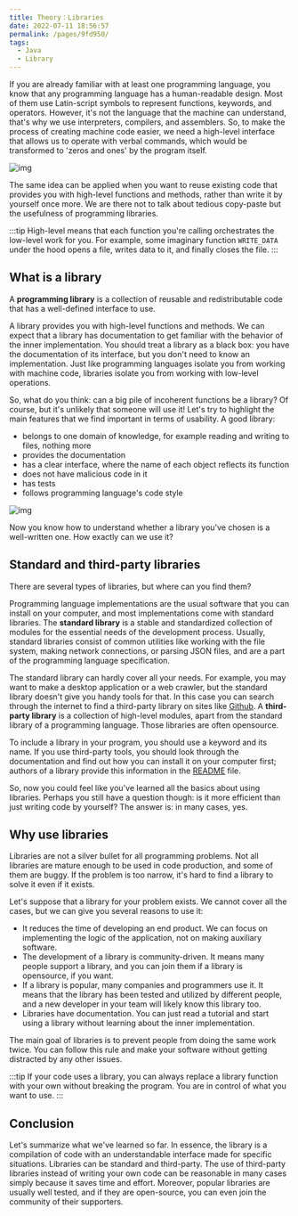 ```yaml
---
title: Theory：Libraries
date: 2022-07-11 18:56:57
permalink: /pages/9fd950/
tags:
  - Java
  - Library
---
```

If you are already familiar with at least one programming language, you know that any programming language has a human-readable design. Most of them use Latin-script symbols to represent functions, keywords, and operators. However, it's not the language that the machine can understand, that's why we use interpreters, compilers, and assemblers. So, to make the process of creating machine code easier, we need a high-level interface that allows us to operate with verbal commands, which would be transformed to 'zeros and ones' by the program itself.

![img](https://ucarecdn.com/26d464f9-3d04-4ba1-bb4a-c6764d2acb74/)

The same idea can be applied when you want to reuse existing code that provides you with high-level functions and methods, rather than write it by yourself once more. We are there not to talk about tedious copy-paste but the usefulness of programming libraries.


:::tip
High-level means that each function you're calling orchestrates the low-level work for you. For example, some imaginary function `WRITE_DATA` under the hood opens a file, writes data to it, and finally closes the file.
:::


## What is a library

A **programming library** is a collection of reusable and redistributable code that has a well-defined interface to use.

A library provides you with high-level functions and methods. We can expect that a library has documentation to get familiar with the behavior of the inner implementation. You should treat a library as a black box: you have the documentation of its interface, but you don't need to know an implementation. Just like programming languages isolate you from working with machine code, libraries isolate you from working with low-level operations.

So, what do you think: can a big pile of incoherent functions be a library? Of course, but it's unlikely that someone will use it! Let's try to highlight the main features that we find important in terms of usability. A good library:

- belongs to one domain of knowledge, for example reading and writing to files, nothing more
- provides the documentation
- has a clear interface, where the name of each object reflects its function
- does not have malicious code in it
- has tests
- follows programming language's code style

![img](https://ucarecdn.com/28dce5b8-9575-4196-bdb7-569a9ac880a6/)

Now you know how to understand whether a library you've chosen is a well-written one. How exactly can we use it?

## Standard and third-party libraries

There are several types of libraries, but where can you find them?

Programming language implementations are the usual software that you can install on your computer, and most implementations come with standard libraries. The **standard library** is a stable and standardized collection of modules for the essential needs of the development process. Usually, standard libraries consist of common utilities like working with the file system, making network connections, or parsing JSON files, and are a part of the programming language specification.

The standard library can hardly cover all your needs. For example, you may want to make a desktop application or a web crawler, but the standard library doesn't give you handy tools for that. In this case you can search through the internet to find a third-party library on sites like [Github](https://github.com/). A **third-party library** is a collection of high-level modules, apart from the standard library of a programming language. Those libraries are often opensource.

To include a library in your program, you should use a keyword and its name. If you use third-party tools, you should look through the documentation and find out how you can install it on your computer first; authors of a library provide this information in the [README](https://en.wikipedia.org/wiki/README) file.

So, now you could feel like you've learned all the basics about using libraries. Perhaps you still have a question though: is it more efficient than just writing code by yourself? The answer is: in many cases, yes.

## Why use libraries

Libraries are not a silver bullet for all programming problems. Not all libraries are mature enough to be used in code production, and some of them are buggy. If the problem is too narrow, it's hard to find a library to solve it even if it exists.

Let's suppose that a library for your problem exists. We cannot cover all the cases, but we can give you several reasons to use it:

- It reduces the time of developing an end product. We can focus on implementing the logic of the application, not on making auxiliary software.
- The development of a library is community-driven. It means many people support a library, and you can join them if a library is opensource, if you want.
- If a library is popular, many companies and programmers use it. It means that the library has been tested and utilized by different people, and a new developer in your team will likely know this library too.
- Libraries have documentation. You can just read a tutorial and start using a library without learning about the inner implementation.

The main goal of libraries is to prevent people from doing the same work twice. You can follow this rule and make your software without getting distracted by any other issues.


:::tip
If your code uses a library, you can always replace a library function with your own without breaking the program. You are in control of what you want to use.
:::


## Conclusion

Let's summarize what we've learned so far. In essence, the library is a compilation of code with an understandable interface made for specific situations. Libraries can be standard and third-party. The use of third-party libraries instead of writing your own code can be reasonable in many cases simply because it saves time and effort. Moreover, popular libraries are usually well tested, and if they are open-source, you can even join the community of their supporters.
